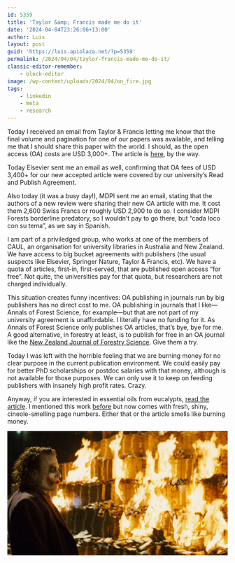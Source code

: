 ```yaml
---
id: 5359
title: 'Taylor &amp; Francis made me do it'
date: '2024-04-04T23:26:06+13:00'
author: Luis
layout: post
guid: 'https://luis.apiolaza.net/?p=5359'
permalink: /2024/04/04/taylor-francis-made-me-do-it/
classic-editor-remember:
    - block-editor
image: /wp-content/uploads/2024/04/on_fire.jpg
tags:
    - linkedin
    - meta
    - research
---
```


Today I received an email from Taylor &amp; Francis letting me know that the final volume and pagination for one of our papers was available, and telling me that I should share this paper with the world. I should, as the open access (OA) costs are USD 3,000+. The article is [here](https://www.tandfonline.com/doi/full/10.1080/00049158.2023.2270681), by the way.  
  
Today Elsevier sent me an email as well, confirming that OA fees of USD 3,400+ for our new accepted article were covered by our university’s Read and Publish Agreement.  
  
Also today (it was a busy day!), MDPI sent me an email, stating that the authors of a new review were sharing their new OA article with me. It cost them 2,600 Swiss Francs or roughly USD 2,900 to do so. I consider MDPI Forests borderline predatory, so I wouldn’t pay to go there, but “cada loco con su tema”, as we say in Spanish.  
  
I am part of a priviledged group, who works at one of the members of CAUL, an organisation for university libraries in Australia and New Zealand. We have access to big bucket agreements with publishers (the usual suspects like Elsevier, Springer Nature, Taylor &amp; Francis, etc). We have a quota of articles, first-in, first-served, that are published open access “for free”. Not quite, the universities pay for that quota, but researchers are not charged individually.  
  
This situation creates funny incentives: OA publishing in journals run by big publishers has no direct cost to me. OA publishing in journals that I like—Annals of Forest Science, for example—but that are not part of my university agreement is unaffordable. I literally have no funding for it. As Annals of Forest Science only publishes OA articles, that’s bye, bye for me. A good alternative, in forestry at least, is to publish for free in an OA journal like the [New Zealand Journal of Forestry Science](https://nzjforestryscience.nz/index.php/nzjfs). Give them a try.  
  
Today I was left with the horrible feeling that we are burning money for no clear purpose in the current publication environment. We could easily pay for better PhD scholarships or postdoc salaries with that money, although is not available for those purposes. We can only use it to keep on feeding publishers with insanely high profit rates. Crazy.  
  
Anyway, if you are interested in essential oils from eucalypts, [read the article](https://www.tandfonline.com/doi/full/10.1080/00049158.2023.2270681). I mentioned this work [before](https://luis.apiolaza.net/2023/11/15/essentially/) but now comes with fresh, shiny, cineole-smelling page numbers. Either that or the article smells like burning money.

![The Joker staring at piles of money burning.](/assets/images/on_fire.jpg)